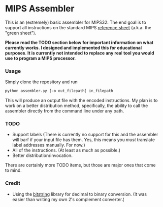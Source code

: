 MIPS Assembler
==============

This is an (extremely) basic assembler for MIPS32. The end goal is to support all instructions on the standard MIPS [reference sheet](http://inst.eecs.berkeley.edu/~cs61c/resources/MIPS_Green_Sheet.pdf "MIPS reference sheet") (a.k.a. the "green sheet").

**Please read the TODO section below for important information on what currently works. I designed and implemented this for educational purposes. It is currently not intended to replace any real tool you would use to program a MIPS processor.**

### Usage

Simply clone the repository and run
```sh
python assembler.py [-o out_filepath] in_filepath
```

This will produce an output file with the encoded instructions. My plan is to work on a better distribution method, specifically, the ability to call the assembler directly from the command line under any path.

### TODO

* Support labels (There is currently no support for this and the assembler will barf if your input file has them. Yes, this means you *must* translate label addresses manually. For now.)
* All of the instructions. (At least as much as possible.)
* Better distribution/invocation.

There are certainly more TODO items, but those are major ones that come to mind.

### Credit

* Using the [bitstring](https://code.google.com/p/python-bitstring/ "bitstring") library for decimal to binary conversion. (It was easier than writing my own 2's complement converter.)